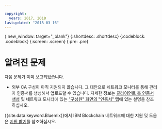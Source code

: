 ```yaml
---

copyright:
  years: 2017, 2018
lastupdated: "2018-03-16"
---
```


{:new_window: target="_blank"}
{:shortdesc: .shortdesc}
{:codeblock: .codeblock}
{:screen: .screen}
{:pre: .pre}


# 알려진 문제

다음 문제가 이미 보고되었습니다.
- 외부 CA 구성이 아직 지원되지 않습니다.  그 대안으로 네트워크 모니터를 통해 관리자 인증서를 생성해서 업로드할 수 있습니다. 자세한 정보는 [클라이언트 측 인증서 생성](v10_application.html#generating-the-client-side-certificates) 및 네트워크 모니터에 있는 ["구성원" 화면의 "인증서" 탭](v10_dashboard.html#members)에 있는 설명을 참조하십시오.

{{site.data.keyword.Bluemix}}에서 IBM Blockchain 네트워크에 대한 지원 및 도움은 [지원 받기](ibmblockchain_support.html)를 참조하십시오.
